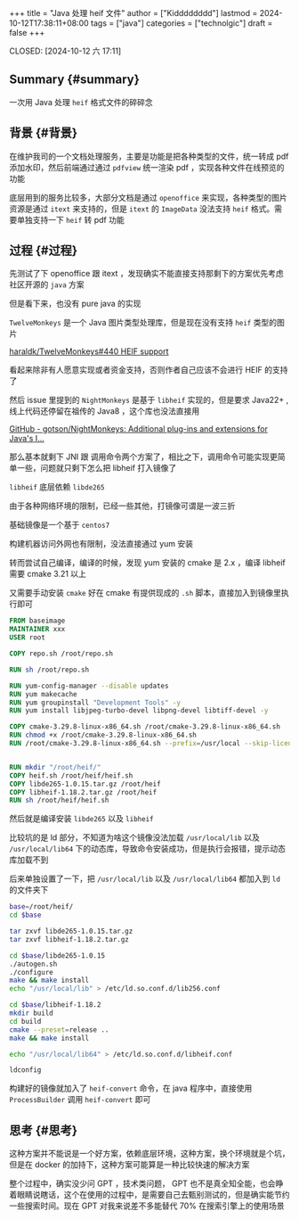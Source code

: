 +++
title = "Java 处理 heif 文件"
author = ["Kidddddddd"]
lastmod = 2024-10-12T17:38:11+08:00
tags = ["java"]
categories = ["technolgic"]
draft = false
+++

CLOSED: <span class="timestamp-wrapper"><span class="timestamp">[2024-10-12 六 17:11]</span></span>


## Summary {#summary}

一次用 Java 处理 `heif` 格式文件的碎碎念


## 背景 {#背景}

在维护我司的一个文档处理服务，主要是功能是把各种类型的文件，统一转成 pdf 添加水印，然后前端通过通过 `pdfview` 统一渲染 pdf ，实现各种文件在线预览的功能

底层用到的服务比较多，大部分文档是通过 `openoffice` 来实现，各种类型的图片资源是通过 `itext` 来支持的，但是 `itext` 的 `ImageData` 没法支持 `heif` 格式。需要单独支持一下 `heif` 转 pdf 功能


## 过程 {#过程}

先测试了下 openoffice 跟 itext  ，发现确实不能直接支持那剩下的方案优先考虑社区开源的 `java` 方案

但是看下来，也没有 pure java 的实现

`TwelveMonkeys` 是一个 Java 图片类型处理库，但是现在没有支持 `heif` 类型的图片

[haraldk/TwelveMonkeys#440 HEIF support](https://github.com/haraldk/TwelveMonkeys/issues/440)

看起来除非有人愿意实现或者资金支持，否则作者自己应该不会进行 HEIF 的支持了

然后 issue 里提到的 `NightMonkeys` 是基于 `libheif` 实现的，但是要求 Java22+ , 线上代码还停留在祖传的 Java8 ，这个库也没法直接用

[GitHub - gotson/NightMonkeys: Additional plug-ins and extensions for Java's I...](https://github.com/gotson/NightMonkeys)

那么基本就剩下 JNI 跟 调用命令两个方案了，相比之下，调用命令可能实现更简单一些，问题就只剩下怎么把 libheif 打入镜像了

`libheif` 底层依赖 `libde265`

由于各种网络环境的限制，已经一些其他，打镜像可谓是一波三折

基础镜像是一个基于 `centos7`

构建机器访问外网也有限制，没法直接通过 yum 安装

转而尝试自己编译，编译的时候，发现 yum 安装的 cmake 是 2.x  ，编译 libheif 需要 cmake 3.21 以上

又需要手动安装 `cmake`  好在 cmake 有提供现成的 `.sh` 脚本，直接加入到镜像里执行即可

```Dockerfile
FROM baseimage
MAINTAINER xxx
USER root

COPY repo.sh /root/repo.sh

RUN sh /root/repo.sh

RUN yum-config-manager --disable updates
RUN yum makecache
RUN yum groupinstall "Development Tools" -y
RUN yum install libjpeg-turbo-devel libpng-devel libtiff-devel -y

COPY cmake-3.29.8-linux-x86_64.sh /root/cmake-3.29.8-linux-x86_64.sh
RUN chmod +x /root/cmake-3.29.8-linux-x86_64.sh
RUN /root/cmake-3.29.8-linux-x86_64.sh --prefix=/usr/local --skip-license


RUN mkdir "/root/heif/"
COPY heif.sh /root/heif/heif.sh
COPY libde265-1.0.15.tar.gz /root/heif
COPY libheif-1.18.2.tar.gz /root/heif
RUN sh /root/heif/heif.sh
```

然后就是编译安装 `libde265` 以及 `libheif`

比较坑的是 ld 部分，不知道为啥这个镜像没法加载 `/usr/local/lib` 以及 `/usr/local/lib64` 下的动态库，导致命令安装成功，但是执行会报错，提示动态库加载不到

后来单独设置了一下，把 `/usr/local/lib` 以及 `/usr/local/lib64`  都加入到 `ld`  的文件夹下

```sh
base=/root/heif/
cd $base

tar zxvf libde265-1.0.15.tar.gz
tar zxvf libheif-1.18.2.tar.gz

cd $base/libde265-1.0.15
./autogen.sh
./configure
make && make install
echo "/usr/local/lib" > /etc/ld.so.conf.d/lib256.conf

cd $base/libheif-1.18.2
mkdir build
cd build
cmake --preset=release ..
make && make install

echo "/usr/local/lib64" > /etc/ld.so.conf.d/libheif.conf

ldconfig
```

构建好的镜像就加入了 `heif-convert` 命令，在 java 程序中，直接使用 `ProcessBuilder` 调用 `heif-convert`  即可


## 思考 {#思考}

这种方案并不能说是一个好方案，依赖底层环境，这种方案，换个环境就是个坑，但是在 docker 的加持下，这种方案可能算是一种比较快速的解决方案

整个过程中，确实没少问 GPT ，技术类问题， GPT 也不是真全知全能，也会睁着眼睛说瞎话，这个在使用的过程中，是需要自己去甄别测试的，但是确实能节约一些搜索时间。现在 GPT 对我来说差不多能替代 70% 在搜索引擎上的使用场景
